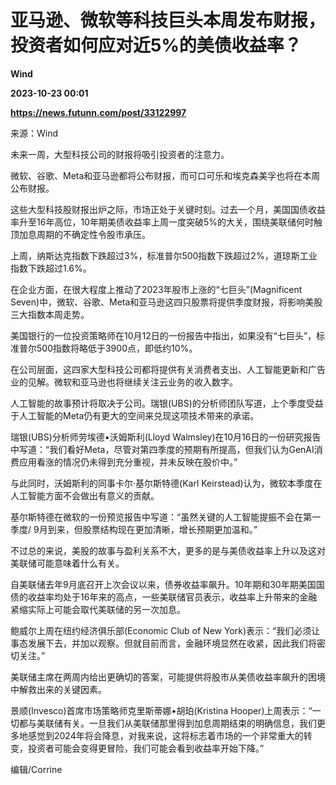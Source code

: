 # 亚马逊、微软等科技巨头本周发布财报，投资者如何应对近5%的美债收益率？
**Wind**

**2023-10-23 00:01**

**https://news.futunn.com/post/33122997**

来源：Wind

未来一周，大型科技公司的财报将吸引投资者的注意力。

微软、谷歌、Meta和亚马逊都将公布财报，而可口可乐和埃克森美孚也将在本周公布财报。

这些大型科技股财报出炉之际，市场正处于关键时刻。过去一个月，美国国债收益率升至16年高位，10年期美债收益率上周一度突破5%的大关，围绕美联储何时触顶加息周期的不确定性令股市承压。

上周，纳斯达克指数下跌超过3%，标准普尔500指数下跌超过2%，道琼斯工业指数下跌超过1.6%。

在企业方面，在很大程度上推动了2023年股市上涨的“七巨头”(Magnificent Seven)中，微软、谷歌、Meta和亚马逊这四只股票将提供季度财报，将影响美股三大指数本周走势。

美国银行的一位投资策略师在10月12日的一份报告中指出，如果没有“七巨头”，标准普尔500指数将略低于3900点，即低约10%。

在公司层面，这四家大型科技公司都将提供有关消费者支出、人工智能更新和广告业的见解。微软和亚马逊也将继续关注云业务的收入数字。

人工智能的故事预计将取决于公司。瑞银(UBS)的分析师团队写道，上个季度受益于人工智能的Meta仍有更大的空间来兑现这项技术带来的承诺。

瑞银(UBS)分析师劳埃德•沃姆斯利(Lloyd Walmsley)在10月16日的一份研究报告中写道：“我们看好Meta，尽管对第四季度的预期有所提高，但我们认为GenAI消费应用看涨的情况仍未得到充分重视，并未反映在股价中。”

与此同时，沃姆斯利的同事卡尔·基尔斯特德(Karl Keirstead)认为，微软本季度在人工智能方面不会做出有意义的贡献。

基尔斯特德在微软的一份预览报告中写道：“虽然关键的人工智能提振不会在第一季度/ 9月到来，但股票结构现在更加清晰，增长预期更加温和。”

不过总的来说，美股的故事与盈利关系不大，更多的是与美债收益率上升以及这对美联储可能意味着什么有关。

自美联储去年9月底召开上次会议以来，债券收益率飙升。10年期和30年期美国国债的收益率均处于16年来的高点，一些美联储官员表示，收益率上升带来的金融紧缩实际上可能会取代美联储的另一次加息。

鲍威尔上周在纽约经济俱乐部(Economic Club of New York)表示：“我们必须让事态发展下去，并加以观察。但就目前而言，金融环境显然在收紧，因此我们将密切关注。”

美联储主席在两周内给出更确切的答案，可能提供将股市从美债收益率飙升的困境中解救出来的关键因素。

景顺(Invesco)首席市场策略师克里斯蒂娜•胡珀(Kristina Hooper)上周表示：“一切都与美联储有关。一旦我们从美联储那里得到加息周期结束的明确信息，我们更多地感觉到2024年将会降息，对我来说，这将标志着市场的一个非常重大的转变，投资者可能会变得更冒险，我们可能会看到收益率开始下降。”

编辑/Corrine